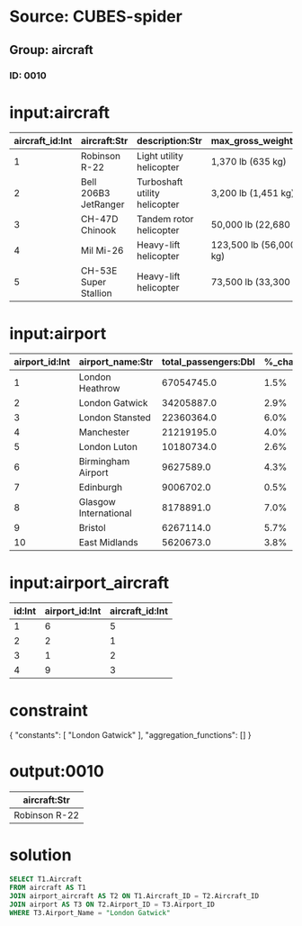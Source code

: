 # Source: CUBES-spider
## Group: aircraft
### ID: 0010

# input:aircraft

| aircraft_id:Int | aircraft:Str | description:Str | max_gross_weight:Str | total_disk_area:Str | max_disk_loading:Str |
|---|---|---|---|---|---|
| 1 | Robinson R-22 | Light utility helicopter | 1,370 lb (635 kg) | 497 ft² (46.2 m²) | 2.6 lb/ft² (14 kg/m²) |
| 2 | Bell 206B3 JetRanger | Turboshaft utility helicopter | 3,200 lb (1,451 kg) | 872 ft² (81.1 m²) | 3.7 lb/ft² (18 kg/m²) |
| 3 | CH-47D Chinook | Tandem rotor helicopter | 50,000 lb (22,680 kg) | 5,655 ft² (526 m²) | 8.8 lb/ft² (43 kg/m²) |
| 4 | Mil Mi-26 | Heavy-lift helicopter | 123,500 lb (56,000 kg) | 8,495 ft² (789 m²) | 14.5 lb/ft² (71 kg/m²) |
| 5 | CH-53E Super Stallion | Heavy-lift helicopter | 73,500 lb (33,300 kg) | 4,900 ft² (460 m²) | 15 lb/ft² (72 kg/m²) |

# input:airport

| airport_id:Int | airport_name:Str | total_passengers:Dbl | %_change_2007:Str | international_passengers:Dbl | domestic_passengers:Dbl | transit_passengers:Dbl | aircraft_movements:Dbl | freight_metric_tonnes:Dbl |
|---|---|---|---|---|---|---|---|---|
| 1 | London Heathrow | 67054745.0 | 1.5% | 61344438.0 | 5562516.0 | 147791.0 | 478693.0 | 1397054.0 |
| 2 | London Gatwick | 34205887.0 | 2.9% | 30431051.0 | 3730963.0 | 43873.0 | 263653.0 | 107702.0 |
| 3 | London Stansted | 22360364.0 | 6.0% | 19996947.0 | 2343428.0 | 19989.0 | 193282.0 | 197738.0 |
| 4 | Manchester | 21219195.0 | 4.0% | 18119230.0 | 2943719.0 | 156246.0 | 204610.0 | 141781.0 |
| 5 | London Luton | 10180734.0 | 2.6% | 8853224.0 | 1320678.0 | 6832.0 | 117859.0 | 40518.0 |
| 6 | Birmingham Airport | 9627589.0 | 4.3% | 8105162.0 | 1471538.0 | 50889.0 | 112227.0 | 12192.0 |
| 7 | Edinburgh | 9006702.0 | 0.5% | 3711140.0 | 5281038.0 | 14524.0 | 125550.0 | 12418.0 |
| 8 | Glasgow International | 8178891.0 | 7.0% | 3943139.0 | 4192121.0 | 43631.0 | 100087.0 | 3546.0 |
| 9 | Bristol | 6267114.0 | 5.7% | 5057051.0 | 1171605.0 | 38458.0 | 76517.0 | 3.0 |
| 10 | East Midlands | 5620673.0 | 3.8% | 4870184.0 | 746094.0 | 4395.0 | 93038.0 | 261507.0 |

# input:airport_aircraft

| id:Int | airport_id:Int | aircraft_id:Int |
|---|---|---|
| 1 | 6 | 5 |
| 2 | 2 | 1 |
| 3 | 1 | 2 |
| 4 | 9 | 3 |

# constraint

{
  "constants": [
    "London Gatwick"
  ],
  "aggregation_functions": []
}

# output:0010

| aircraft:Str |
|---|
| Robinson R-22 |

# solution

```sql
SELECT T1.Aircraft
FROM aircraft AS T1
JOIN airport_aircraft AS T2 ON T1.Aircraft_ID = T2.Aircraft_ID
JOIN airport AS T3 ON T2.Airport_ID = T3.Airport_ID
WHERE T3.Airport_Name = "London Gatwick"
```
